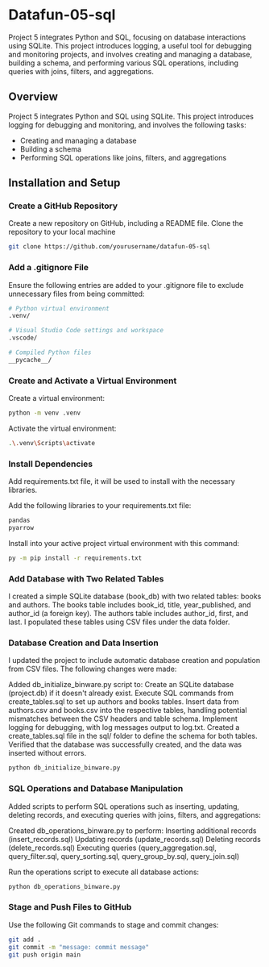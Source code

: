 # Datafun-05-sql
Project 5 integrates Python and SQL, focusing on database interactions using SQLite. This project introduces logging, a useful tool for debugging and monitoring projects, and involves creating and managing a database, building a schema, and performing various SQL operations, including queries with joins, filters, and aggregations.

## Overview

Project 5 integrates Python and SQL using SQLite. This project introduces logging for debugging and monitoring, and involves the following tasks:
   - Creating and managing a database
   - Building a schema
   - Performing SQL operations like joins, filters, and aggregations

## Installation and Setup

### Create a GitHub Repository

Create a new repository on GitHub, including a README file.
Clone the repository to your local machine

```bash
git clone https://github.com/yourusername/datafun-05-sql
```

### Add a .gitignore File

Ensure the following entries are added to your .gitignore file to exclude unnecessary files from being committed:

```bash
# Python virtual environment
.venv/

# Visual Studio Code settings and workspace
.vscode/

# Compiled Python files
__pycache__/
```

### Create and Activate a Virtual Environment

Create a virtual environment:

```bash
python -m venv .venv
```

Activate the virtual environment:

```bash
.\.venv\Scripts\activate
```

### Install Dependencies

Add requirements.txt file, it will be used to install with the necessary libraries.

Add the following libraries to your requirements.txt file:

```bash
pandas
pyarrow
```

Install into your active project virtual environment with this command:

```bash
py -m pip install -r requirements.txt
```
### Add Database with Two Related Tables

I created a simple SQLite database (book_db) with two related tables: books and authors. The books table includes book_id, title, year_published, and author_id (a foreign key). The authors table includes author_id, first, and last. I populated these tables using CSV files under the data folder. 


### Database Creation and Data Insertion

I updated the project to include automatic database creation and population from CSV files. The following changes were made:

Added db_initialize_binware.py script to:
   Create an SQLite database (project.db) if it doesn't already exist.
   Execute SQL commands from create_tables.sql to set up authors and books tables.
   Insert data from authors.csv and books.csv into the respective tables, handling potential mismatches between the CSV headers and table schema.
   Implement logging for debugging, with log messages output to log.txt.
Created a create_tables.sql file in the sql/ folder to define the schema for both tables.
Verified that the database was successfully created, and the data was inserted without errors.

```bash
python db_initialize_binware.py
```
### SQL Operations and Database Manipulation

Added scripts to perform SQL operations such as inserting, updating, deleting records, and executing queries with joins, filters, and aggregations:

Created db_operations_binware.py to perform:
   Inserting additional records (insert_records.sql)
   Updating records (update_records.sql)
   Deleting records (delete_records.sql)
   Executing queries (query_aggregation.sql, query_filter.sql, query_sorting.sql, query_group_by.sql, query_join.sql)

Run the operations script to execute all database actions:
```bash
python db_operations_binware.py
```


### Stage and Push Files to GitHub

Use the following Git commands to stage and commit changes:

```bash
git add .
git commit -m "message: commit message"
git push origin main
```
